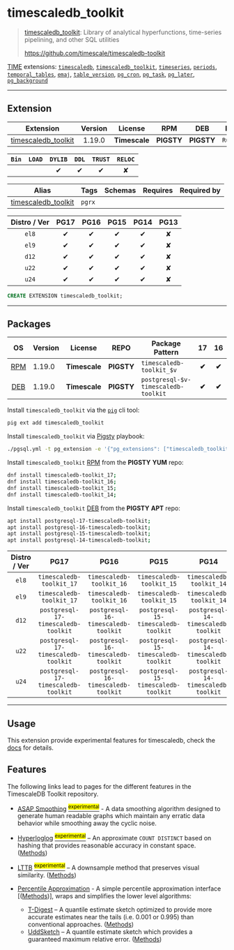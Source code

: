 # timescaledb_toolkit


> [timescaledb_toolkit](https://github.com/timescale/timescaledb-toolkit): Library of analytical hyperfunctions, time-series pipelining, and other SQL utilities
>
> https://github.com/timescale/timescaledb-toolkit





[TIME](/time) extensions: [`timescaledb`](/timescaledb), [`timescaledb_toolkit`](/timescaledb_toolkit), [`timeseries`](/timeseries), [`periods`](/periods), [`temporal_tables`](/temporal_tables), [`emaj`](/emaj), [`table_version`](/table_version), [`pg_cron`](/pg_cron), [`pg_task`](/pg_task), [`pg_later`](/pg_later), [`pg_background`](/pg_background)


-------
## Extension


| Extension | Version | License | RPM | DEB | PL |
|-----------|:-------:|:-------:|:---:|:---:|:--:|
| [timescaledb_toolkit](https://github.com/timescale/timescaledb-toolkit) | 1.19.0 | **<span class="tcwarn">Timescale</span>** | **<span class="tcwarn">PIGSTY</span>** | **<span class="tcwarn">PIGSTY</span>** | `Rust` |



| `Bin` | `LOAD` | `DYLIB` | `DDL` | `TRUST` | `RELOC` |
|:-----:|:------:|:-------:|:-----:|:-------:|:-------:|
|  |  | <span class="tcblue">✔</span> | <span class="tcblue">✔</span> | <span class="tcblue">✔</span> | <span class="tcwarn">✘</span> |



| Alias | Tags | Schemas | Requires | Required by |
|-------|------|---------|----------|-------------|
| [timescaledb_toolkit](/timescaledb_toolkit) | `pgrx` |  |  |  |



| Distro / Ver | PG17 | PG16 | PG15 | PG14 | PG13 |
|:------------:|:----:|:----:|:----:|:----:|:----:|
| `el8` | <span class="tcblue">✔</span> | <span class="tcblue">✔</span> | <span class="tcblue">✔</span> | <span class="tcblue">✔</span> | <span class="tcred">✘</span> |
| `el9` | <span class="tcblue">✔</span> | <span class="tcblue">✔</span> | <span class="tcblue">✔</span> | <span class="tcblue">✔</span> | <span class="tcred">✘</span> |
| `d12` | <span class="tcblue">✔</span> | <span class="tcblue">✔</span> | <span class="tcblue">✔</span> | <span class="tcblue">✔</span> | <span class="tcred">✘</span> |
| `u22` | <span class="tcblue">✔</span> | <span class="tcblue">✔</span> | <span class="tcblue">✔</span> | <span class="tcblue">✔</span> | <span class="tcred">✘</span> |
| `u24` | <span class="tcblue">✔</span> | <span class="tcblue">✔</span> | <span class="tcblue">✔</span> | <span class="tcblue">✔</span> | <span class="tcred">✘</span> |





```sql
CREATE EXTENSION timescaledb_toolkit;
```

-----------


## Packages


| OS | Version | License | REPO | Package Pattern | 17 | 16 | 15 | 14 | 13 | Dependency |
|:--:|---------|:-------:|:----:|-----------------|:--:|:--:|:--:|:--:|:--:|------------|
| [RPM](/rpm) | 1.19.0 | **<span class="tcwarn">Timescale</span>** | **<span class="tcwarn">PIGSTY</span>** | `timescaledb-toolkit_$v` | **<span class="tcwarn">✔</span>** | **<span class="tcwarn">✔</span>** | **<span class="tcwarn">✔</span>** | **<span class="tcwarn">✔</span>** |  |  |
| [DEB](/deb) | 1.19.0 | **<span class="tcwarn">Timescale</span>** | **<span class="tcwarn">PIGSTY</span>** | `postgresql-$v-timescaledb-toolkit` | **<span class="tcwarn">✔</span>** | **<span class="tcwarn">✔</span>** | **<span class="tcwarn">✔</span>** | **<span class="tcwarn">✔</span>** |  |  |



Install `timescaledb_toolkit` via the [`pig`](https://github.com/pgsty/pig) cli tool:

```bash
pig ext add timescaledb_toolkit
```


Install `timescaledb_toolkit` via [Pigsty](https://pigsty.io/docs/pgext/usage/install/) playbook:

```bash
./pgsql.yml -t pg_extension -e '{"pg_extensions": ["timescaledb_toolkit"]}'
```


Install `timescaledb_toolkit` [RPM](/rpm) from the **<span class="tcwarn">PIGSTY</span>** **YUM** repo:

```bash
dnf install timescaledb-toolkit_17;
dnf install timescaledb-toolkit_16;
dnf install timescaledb-toolkit_15;
dnf install timescaledb-toolkit_14;
```


Install `timescaledb_toolkit` [DEB](/deb) from the **<span class="tcwarn">PIGSTY</span>** **APT** repo:

```bash
apt install postgresql-17-timescaledb-toolkit;
apt install postgresql-16-timescaledb-toolkit;
apt install postgresql-15-timescaledb-toolkit;
apt install postgresql-14-timescaledb-toolkit;
```




| Distro / Ver | PG17 | PG16 | PG15 | PG14 | PG13 |
|:------------:|:----:|:----:|:----:|:----:|:----:|
| `el8` | `timescaledb-toolkit_17` | `timescaledb-toolkit_16` | `timescaledb-toolkit_15` | `timescaledb-toolkit_14` | <span class="tcred">✘</span> |
| `el9` | `timescaledb-toolkit_17` | `timescaledb-toolkit_16` | `timescaledb-toolkit_15` | `timescaledb-toolkit_14` | <span class="tcred">✘</span> |
| `d12` | `postgresql-17-timescaledb-toolkit` | `postgresql-16-timescaledb-toolkit` | `postgresql-15-timescaledb-toolkit` | `postgresql-14-timescaledb-toolkit` | <span class="tcred">✘</span> |
| `u22` | `postgresql-17-timescaledb-toolkit` | `postgresql-16-timescaledb-toolkit` | `postgresql-15-timescaledb-toolkit` | `postgresql-14-timescaledb-toolkit` | <span class="tcred">✘</span> |
| `u24` | `postgresql-17-timescaledb-toolkit` | `postgresql-16-timescaledb-toolkit` | `postgresql-15-timescaledb-toolkit` | `postgresql-14-timescaledb-toolkit` | <span class="tcred">✘</span> |





--------

## Usage

This extension provide experimental features for timescaledb, check the [docs](https://github.com/timescale/timescaledb-toolkit/tree/main/docs) for details.

## Features

The following links lead to pages for the different features in the TimescaleDB Toolkit repository.

- [ASAP Smoothing](asap.md) [<sup><mark>experimental</mark></sup>](/docs/README.md#tag-notes) - A data smoothing algorithm designed to generate human readable graphs which maintain any erratic data behavior while smoothing away the cyclic noise.
- [Hyperloglog](hyperloglog.md) [<sup><mark>experimental</mark></sup>](/docs/README.md#tag-notes) – An approximate `COUNT DISTINCT` based on hashing that provides reasonable accuracy in constant space. ([Methods](hyperloglog.md#hyperloglog_api))
- [LTTB](lttb.md) [<sup><mark>experimental</mark></sup>](/docs/README.md#tag-notes) – A downsample method that preserves visual similarity. ([Methods](lttb.md#api))

- [Percentile Approximation](percentile_approximation.md) - A simple percentile approximation interface [([Methods](percentile_approximation.md#api))], wraps and simplifies the lower level algorithms:
    - [T-Digest](tdigest.md) – A quantile estimate sketch optimized to provide more accurate estimates near the tails (i.e. 0.001 or 0.995) than conventional approaches. ([Methods](tdigest#tdigest_api))
    - [UddSketch](uddsketch.md) – A quantile estimate sketch which provides a guaranteed maximum relative error. ([Methods](uddsketch.md#uddsketch_api))
